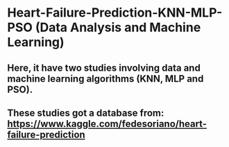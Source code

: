 # Heart-Failure-Prediction-KNN-MLP-PSO (Data Analysis and Machine Learning)

## Here, it have two studies involving data and machine learning algorithms (KNN, MLP and PSO). 

## These studies got a database from: https://www.kaggle.com/fedesoriano/heart-failure-prediction
